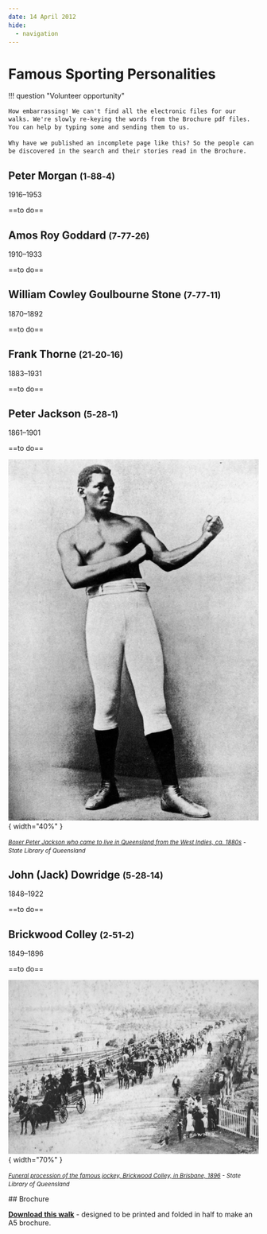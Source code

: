 ```yaml
---
date: 14 April 2012
hide:
  - navigation
---
```


# Famous Sporting Personalities  


!!! question "Volunteer opportunity"

    How embarrassing! We can't find all the electronic files for our walks. We're slowly re-keying the words from the Brochure pdf files. You can help by typing some and sending them to us. 
    
    Why have we published an incomplete page like this? So the people can be discovered in the search and their stories read in the Brochure.


## Peter Morgan <small>(1‑88‑4)</small>

1916–1953

==to do==

## Amos Roy Goddard <small>(7‑77‑26)</small>

1910–1933 

==to do==

## William Cowley Goulbourne Stone <small>(7‑77‑11)</small>

1870–1892 

==to do==

## Frank Thorne <small>(21‑20‑16)</small>

1883–1931 

==to do==

## Peter Jackson <small>(5‑28‑1)</small>

1861–1901 

==to do==

![](../assets/peter-jackson.jpg){ width="40%" }

*<small>[Boxer Peter Jackson who came to live in Queensland from the West Indies, ca. 1880s](http://onesearch.slq.qld.gov.au/permalink/f/1upgmng/slq_digitool116252) - State Library of Queensland </small>*





## John (Jack) Dowridge <small>(5‑28‑14)</small>

1848–1922

==to do==

## Brickwood Colley <small>(2‑51‑2)</small>

 1849–1896
 
==to do==


![](../assets/brickwood-colley.jpg){ width="70%" }

*<small>[Funeral procession of the famous jockey, Brickwood Colley, in Brisbane, 1896](http://onesearch.slq.qld.gov.au/permalink/f/1upgmng/slq_alma21218250330002061) - State Library of Queensland </small>*


<div class="noprint" markdown="1">
## Brochure

**[Download this walk](../assets/guides/sporting-personalities.pdf)** - designed to be printed and folded in half to make an A5 brochure.

</div>
